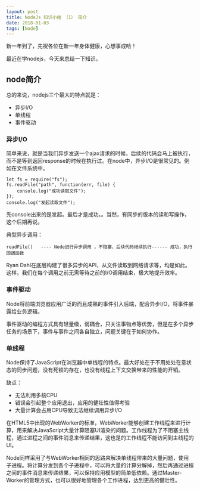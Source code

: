 ```yaml
---
layout: post
title: NodeJs 知识小结 （1） 简介
date: 2018-01-03
tags: [Node]
---
```


新一年到了，先祝各位在新一年身体健康，心想事成哈！

最近在学nodejs，今天来总结一下知识。

## node简介 

总的来说，nodejs三个最大的特点就是：

- 异步I/O
- 单线程
- 事件驱动

### 异步I/O

简单来说，就是当我们异步发送一个ajax请求的时候，后续的代码会马上被执行，而不是等到返回response的时候在执行过。在node中，异步I/O是很常见的。例如在文件系统中。

    let fs = require("fs");
    fs.readFile("path", function(err, file) {
        console.log("成功读取文件");
    });
    console.log("发起读取文件");

先console出来的是发起。最后才是成功。。当然，有同步的版本的读和写操作，这个后期再说。

典型异步调用：

    readFile()   ---- Node进行异步调用 ，不阻塞，后续代码继续执行------ 成功，执行回调函数

Ryan Dahl在底层构建了很多异步的API，从文件读取到网络请求等，均是如此。这样，我们在每个调用之前无需等待之前的I/O调用结束，极大地提升效率。

### 事件驱动

Node将前端浏览器应用广泛的而且成熟的事件引入后端，配合异步I/O，将事件暴露给业务逻辑。

事件驱动的编程方式具有轻量级，弱耦合，只关注事物点等优势，但是在多个异步任务的场景下，事件与事件之间各自独立，问题关键在于如何协作。

### 单线程

Node保持了JavaScript在浏览器中单线程的特点。最大好处在于不用处处在意状态的同步问题，没有死锁的存在，也没有线程上下文交换带来的性能的开销。

缺点：

- 无法利用多核CPU
- 错误会引起整个应用退出，应用的健壮性值得考验
- 大量计算会占用CPU导致无法继续调用异步I/O

在HTML5中出现的WebWorker的标准，WebWorker能够创建工作线程来进行计算，用来解决JavaScript大量计算阻塞UI渲染的问题。工作线程为了不阻塞主线程，通过进程之间的事件消息来传递结果，这也是的工作线程不能访问到主线程的UI。

Node同样采用了与WebWorker相同的思路来解决单线程带来的大量问题，使用子进程。将计算分发到各个子进程中，可以将大量的计算分解掉，然后再通过进程之间的事件消息来传递结果，可以保持应用模型的简单低依赖。通过Master-Worker的管理方式，也可以很好地管理各个工作进程，达到更高的健壮性。











